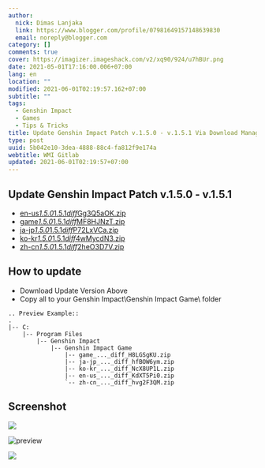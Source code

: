 ```yaml
---
author:
  nick: Dimas Lanjaka
  link: https://www.blogger.com/profile/07981649157148639830
  email: noreply@blogger.com
category: []
comments: true
cover: https://imagizer.imageshack.com/v2/xq90/924/u7hBUr.png
date: 2021-05-01T17:16:00.006+07:00
lang: en
location: ""
modified: 2021-06-01T02:19:57.162+07:00
subtitle: ""
tags:
  - Genshin Impact
  - Games
  - Tips & Tricks
title: Update Genshin Impact Patch v.1.5.0 - v.1.5.1 Via Download Manager
type: post
uuid: 5b042e10-3dea-4888-88c4-fa812f9e174a
webtitle: WMI Gitlab
updated: 2021-06-01T02:19:57+07:00
---
```


<h2>Update Genshin Impact Patch v.1.5.0 - v.1.5.1</h2><ul><li><a href="https://autopatchhk.yuanshen.com/client_app/update/hk4e_global/10/en-us_1.5.0_1.5.1_diff_Gg3Q5aOK.zip" rel="noopener noreferer nofollow">en-us<em>1.5.0</em>1.5.1<em>diff</em>Gg3Q5aOK.zip</a></li><li><a href="https://autopatchhk.yuanshen.com/client_app/update/hk4e_global/10/game_1.5.0_1.5.1_diff_MF8HJNzT.zip" rel="noopener noreferer nofollow">game<em>1.5.0</em>1.5.1<em>diff</em>MF8HJNzT.zip</a></li><li><a href="https://autopatchhk.yuanshen.com/client_app/update/hk4e_global/10/ja-jp_1.5.0_1.5.1_diff_P72LxVCa.zip" rel="noopener noreferer nofollow">ja-jp<em>1.5.0</em>1.5.1<em>diff</em>P72LxVCa.zip</a></li><li><a href="https://autopatchhk.yuanshen.com/client_app/update/hk4e_global/10/ko-kr_1.5.0_1.5.1_diff_4wMycdN3.zip" rel="noopener noreferer nofollow">ko-kr<em>1.5.0</em>1.5.1<em>diff</em>4wMycdN3.zip</a></li><li><a href="https://autopatchhk.yuanshen.com/client_app/update/hk4e_global/10/zh-cn_1.5.0_1.5.1_diff_2heO3D7V.zip" rel="noopener noreferer nofollow">zh-cn<em>1.5.0</em>1.5.1<em>diff</em>2heO3D7V.zip</a></li></ul><h2>How to update</h2><ul><li>Download Update Version Above</li><li>Copy all to your Genshin Impact\Genshin Impact Game\ folder</li></ul><pre><code>.. Preview Example::<br>.<br>|-- C:<br>    |-- Program Files<br>        |-- Genshin Impact<br>            |-- Genshin Impact Game<br>                |-- game_..._diff_H8LGSgKU.zip<br>                |-- ja-jp_..._diff_hfBOW6ym.zip<br>                |-- ko-kr_..._diff_NcX8UP1L.zip<br>                |-- en-us_..._diff_KdXT5Pi0.zip<br>                `-- zh-cn_..._diff_hvg2F3QM.zip<br></code></pre><h2>Screenshot</h2><span><a name="more"></a></span><p><img src="https://imagizer.imageshack.com/v2/xq90/924/u7hBUr.png" border="0"></p><p><img src="https://i.imgur.com/zHDw2i0.png" alt="preview"></p><p><img src="https://imagizer.imageshack.com/v2/xq90/924/W7QEZY.png" border="0"></p><script>document.querySelectorAll("pre,code");
  pretext.forEach(function (el) {
    el.classList.toggle("notranslate", true);
  });</script><script>document.querySelectorAll("pre,code");
  pretext.forEach(function (el) {
    el.classList.toggle("notranslate", true);
  });</script>